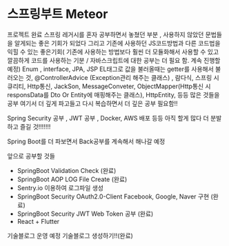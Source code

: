# 스프링부트 Meteor

프로젝트 완료
스프링 레거시를 혼자 공부하면서 놓쳤던 부분 , 사용하지 않았던 문법들을 알게되는 좋은 기회가 되었다
그리고 기존에 사용하던 JS코드방법과 다른 코드법을 익힐 수 있는 좋은기회( 기존에 사용하는 방법보다 훨씬 더 모듈화해서 사용할 수 있고 깔끔하게 코드를 사용하는 기분 / 자바스크립트에 대한 공부는 더 필요 함. 계속 진행할 예정)
Enum , interface, JPA, JSP EL태그로 값을 불러올때는 getter를 사용해서 불러오는 것, @ControllerAdvice (Exception관리 해주는 클래스) , 람다식, 스프링 시큐리티,
Http통신, JackSon, MessageConveter, ObjectMapper(Http통신 시 responsData를 Dto Or Entity에 매핑해주는 클래스), HttpEntity, 등등 많은 것들을 공부 
여기서 더 깊게 파고들고 다시 복습하면서 더 깊은 공부 필요함!!

Spring Security 공부 , JWT 공부 , Docker, AWS 배포 등등 아직 할게 많다 더 분발하고 즐길 것!!!!!!! 


Spring Boot를 더 파보면서 Back공부를 계속해서 해나갈 예정

앞으로 공부할 것들
- SpringBoot Validation Check (완료) 
- SpringBoot AOP LOG File Create (완료)
- Sentry.io 이용하여 로그파일 생성 
- SpringBoot Security OAuth2.0-Client Facebook, Google, Naver 구현 (완료)
- SpringBoot Security JWT Web Token 공부 (완료)
-  React + Flutter 

기술블로그 운영 예정 기술블로그 생성하기!!(완료)


